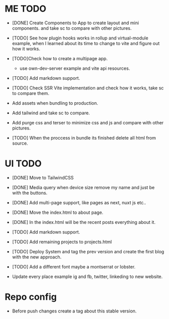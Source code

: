 # ME TODO
- [DONE] Create Components to App to create layout and mini components. and take sc to compare with other pictures.
- [TODO] See how plugin hooks works in rollup and virtual-module example, when I learned about its time to change to vite and figure out how it works.
- [TODO]Check how to create a multipage app.
    - use own-dev-server example and vite api resources.
- [TODO] Add markdown support.

- [TODO] Check SSR Vite implementation and check how it works, take sc to compare them.
- Add assets when bundling to production.
- Add tailwind and take sc to compare.
- Add purge css and terser to minimize css and js and compare with other pictures.
- [TODO] When the proccess in bundle its finished delete all html from source.

# UI TODO
- [DONE] Move to TailwindCSS
- [DONE] Media query when device size remove my name and just be with the buttons.
- [DONE] Add multi-page support, like pages as next, nuxt js etc..
- [DONE] Move the index.html to about page.
- [DONE] In the index.html will be the recent posts everything about it.

- [TODO] Add markdown support.
- [TODO] Add remaining projects to projects.html
- [TODO] Deploy System and tag the prev version and create the first blog with the new approach.
- [TODO] Add a different font maybe a montserrat or lobster.
- Update every place example ig and fb, twitter, linkeding to new website. 

# Repo config
- Before push changes create a tag about this stable version.